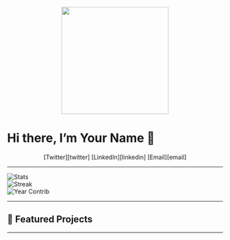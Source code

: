 <p align="center">
  <img src="https://media.giphy.com/media/ASd0Ukj0y3qMM/giphy.gif" width="250"/>
</p>

# Hi there, I’m Your Name 👋

<p align="center">
  <!-- Social badges -->
  [Twitter][twitter] [LinkedIn][linkedin] [Email][email]
</p>

---

![Stats](https://github-readme-stats.vercel.app/api?username=eddypencil&show_icons=true)  
![Streak](https://github-readme-streak-stats.herokuapp.com/?user=eddypencil)  
![Year Contrib](https://activity-graph.herokuapp.com/graph?username=eddypencil&theme=github)

---

## 🚀 Featured Projects

<div align="center">
  <!-- pinned repo cards as shown above -->
</div>

---

<!--
[linkedin]: https://linkedin.com/in/eyad-elasser-b5b44b336/
[email]: mailto:eyadsameh025@gmail.com
-->
